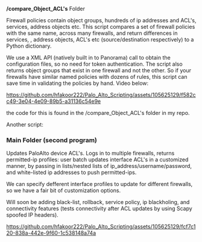 
**/compare_Object_ACL's**  Folder

Firewall policies contain object groups, hundreds of ip addresses and ACL's, services, address objects etc.  This script compares a set of firewall policies with the same name, across many firewalls,  and return differences in services, , address objects, ACL's etc (source/destination respectively)  to a Python dictionary.  

  

We use a XML API (natively built in to Panorama) call to obtain the configuration files, so no need for token authentication.  The script also returns object groups that exist in one firewall and not the other.  So if your firewalls have similar named policies with dozens of rules, this script can save time in validating the policies by hand. Video below:


https://github.com/hfakoor222/Palo_Alto_Scripting/assets/105625129/f582cc49-3e04-4e09-89b5-a31136c54e9e

the code for this is found in the /compare_Object_ACL's folder
in my repo.    

  



      









  



        
  
Another script:
 ### Main Folder (second program)
Updates PaloAlto device ACL's. Logs in to multiple firewalls, returns permitted-ip profiles: 
user batch updates interface ACL's in a customized manner, by passing in lists/nested lists of ip_address/username/password,
and white-listed ip addresses to push permitted-ips. 


We can specify defferent interface profiles to update for different firewalls, so we have a fair bit of customization options.


Will soon be adding black-list, rollback, service policy, ip blackholing, and connectivity features (tests connectivity after ACL updates by using Scapy spoofed IP headers).




https://github.com/hfakoor222/Palo_Alto_Scripting/assets/105625129/fcf7c120-838a-442e-9f60-1c538148a74a


